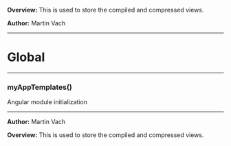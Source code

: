 **Overview:** This is used to store the compiled and compressed views.



**Author:** Martin Vach




* * *

# Global





* * *

### myAppTemplates() 

Angular module initialization




* * *



**Author:** Martin Vach



**Overview:** This is used to store the compiled and compressed views.


